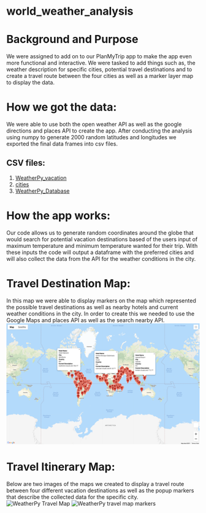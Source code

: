 # world_weather_analysis
# Background and Purpose
We were assigned to add on to our PlanMyTrip app to make the app even more functional and interactive.  We were tasked to add things such as, the weather description for specific cities, potential travel destinations and to create a travel route between the four cities  as well as a marker layer map to display the data.

# How we got the data:
We were able to use both the open weather API as well as the google directions and places API to create the app.  After conducting the analysis using numpy to generate 2000 random latitudes and longitudes we exported the final data frames into csv files.
## CSV files:
1. [WeatherPy_vacation](vacation_search/WeatherPy_vacation.csv)
2. [cities](weather_data/cities.csv)
3. [WeatherPy_Database](Weather_Database/WeatherPy_Database.csv)

# How the app works:
Our code allows us to generate random coordinates around the globe that would search for potential vacation destinations based of the users input of maximum temperature and minimum temperature wanted for their trip.  With these inputs the code will output a dataframe with the preferred cities and will also collect the data from the API for the weather conditions in the city.

# Travel Destination Map:
In this map we were able to display markers on the map which represented the possible travel destinations as well as nearby hotels and current weather conditions in the city. In order to create this we needed to use the Google Maps and places API as well as the search nearby API.
![WeatherPy vacation map](vacation_search/WeatherPy_vacation_map.png)

# Travel Itinerary Map:
Below are two images of the maps we created to display a travel route between four different vacation destinations as well as the popup markers that describe the collected data for the specific city.
![WeatherPy Travel Map](vacation_itinerary/WeatherPy_travel_map.png)
![WeatherPy travel map markers](vacation_intinerary/WeatherPy_travel_map_markers.png)



